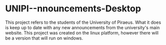 # UNIPI--nnouncements-Desktop
This project refers to the students of the University of Piraeus. What it does is keep up to date with any new announcements from the university's main website. This project was created on the linux platform, however there will be a version that will run on windows.
